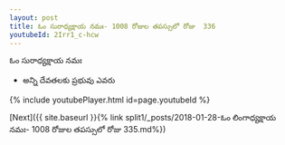 ```yaml
---
layout: post
title: ఓం సురాధ్యక్షాయ నమః- 1008 రోజుల తపస్సులో రోజు  336
youtubeId: 2Irr1_c-hcw
---
```

 
 
 ఓం సురాధ్యక్షాయ నమః  
 
 -  అన్ని దేవతలకు ప్రభువు ఎవరు 
 
  
 
  
 
 
 
 
 
 


{% include youtubePlayer.html id=page.youtubeId %}
 
[Next]({{ site.baseurl }}{% link  split1/_posts/2018-01-28-ఓం లింగాధ్యక్షాయ నమః- 1008 రోజుల తపస్సులో రోజు  335.md%})
 
